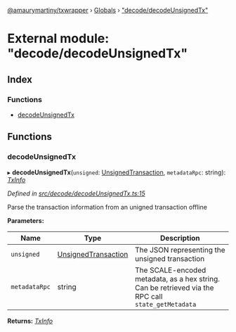 [@amaurymartiny/txwrapper](../README.md) › [Globals](../globals.md) › ["decode/decodeUnsignedTx"](_decode_decodeunsignedtx_.md)

# External module: "decode/decodeUnsignedTx"

## Index

### Functions

* [decodeUnsignedTx](_decode_decodeunsignedtx_.md#decodeunsignedtx)

## Functions

###  decodeUnsignedTx

▸ **decodeUnsignedTx**(`unsigned`: [UnsignedTransaction](../interfaces/_balancetransfer_.unsignedtransaction.md), `metadataRpc`: string): *[TxInfo](../interfaces/_balancetransfer_.txinfo.md)*

*Defined in [src/decode/decodeUnsignedTx.ts:15](https://github.com/amaurymartiny/polkadotjs-wrapper/blob/a95c050/src/decode/decodeUnsignedTx.ts#L15)*

Parse the transaction information from an unigned transaction offline

**Parameters:**

Name | Type | Description |
------ | ------ | ------ |
`unsigned` | [UnsignedTransaction](../interfaces/_balancetransfer_.unsignedtransaction.md) | The JSON representing the unsigned transaction |
`metadataRpc` | string | The SCALE-encoded metadata, as a hex string. Can be retrieved via the RPC call `state_getMetadata`  |

**Returns:** *[TxInfo](../interfaces/_balancetransfer_.txinfo.md)*
